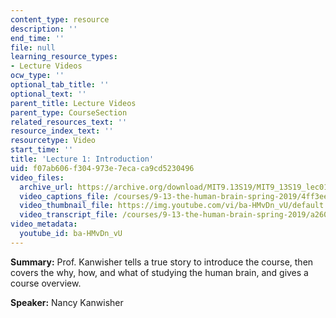 ```yaml
---
content_type: resource
description: ''
end_time: ''
file: null
learning_resource_types:
- Lecture Videos
ocw_type: ''
optional_tab_title: ''
optional_text: ''
parent_title: Lecture Videos
parent_type: CourseSection
related_resources_text: ''
resource_index_text: ''
resourcetype: Video
start_time: ''
title: 'Lecture 1: Introduction'
uid: f07ab606-f304-973e-7eca-ca9cd5230496
video_files:
  archive_url: https://archive.org/download/MIT9.13S19/MIT9_13S19_lec01_300k.mp4
  video_captions_file: /courses/9-13-the-human-brain-spring-2019/4ff3ee71c5a7544b97bd0a64c0ea69be_ba-HMvDn_vU.vtt
  video_thumbnail_file: https://img.youtube.com/vi/ba-HMvDn_vU/default.jpg
  video_transcript_file: /courses/9-13-the-human-brain-spring-2019/a26005a901edd09a35419b80a46e9227_ba-HMvDn_vU.pdf
video_metadata:
  youtube_id: ba-HMvDn_vU
---
```


**Summary:** Prof. Kanwisher tells a true story to introduce the course, then covers the why, how, and what of studying the human brain, and gives a course overview.

**Speaker:** Nancy Kanwisher



